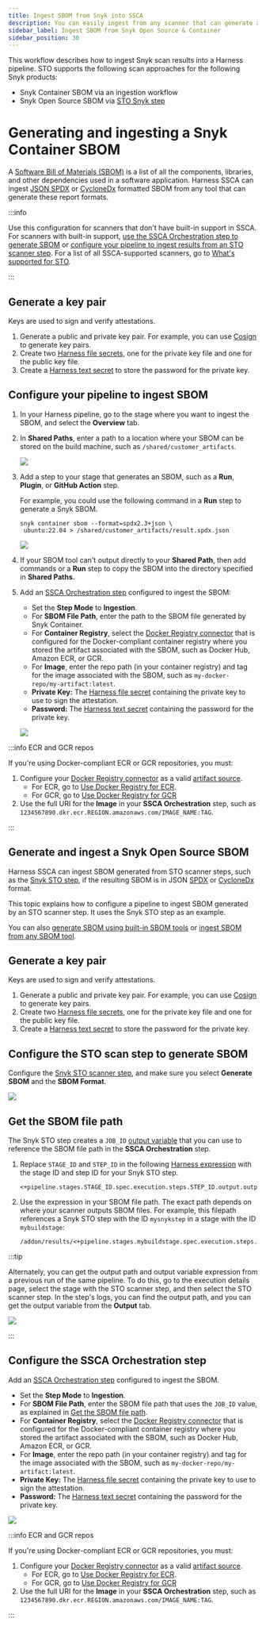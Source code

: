 ```yaml
---
title: Ingest SBOM from Snyk into SSCA
description: You can easily ingest from any scanner that can generate an SBOM.
sidebar_label: Ingest SBOM from Snyk Open Source & Container
sidebar_position: 30
---
```


This workflow describes how to ingest Snyk scan results into a Harness pipeline. STO supports the following scan approaches for the following Snyk products:

- Snyk Container SBOM via an ingestion workflow
- Snyk Open Source SBOM via [STO Snyk step](/docs/security-testing-orchestration/sto-techref-category/snyk/snyk-scans#snyk-repository-orchestration-example)


# Generating and ingesting a Snyk Container SBOM

A [Software Bill of Materials (SBOM)](https://cyclonedx.org/capabilities/sbom/) is a list of all the components, libraries, and other dependencies used in a software application. Harness SSCA can ingest [JSON SPDX](https://spdx.dev/learn/overview/) or [CycloneDx](https://cyclonedx.org/specification/overview/) formatted SBOM from any tool that can generate these report formats.

:::info

Use this configuration for scanners that don't have built-in support in SSCA. For scanners with built-in support, [use the SSCA Orchestration step to generate SBOM](./generate-sbom.md) or [configure your pipeline to ingest results from an STO scanner step](./generate-sbom-blackduck.md). For a list of all SSCA-supported scanners, go to [What's supported for STO](/docs/security-testing-orchestration/whats-supported).

:::

## Generate a key pair

Keys are used to sign and verify attestations.

1. Generate a public and private key pair. For example, you can use [Cosign](https://docs.sigstore.dev/key_management/signing_with_self-managed_keys/) to generate key pairs.
2. Create two [Harness file secrets](/docs/platform/secrets/add-file-secrets), one for the private key file and one for the public key file.
3. Create a [Harness text secret](/docs/platform/Secrets/add-use-text-secrets) to store the password for the private key.

## Configure your pipeline to ingest SBOM

1. In your Harness pipeline, go to the stage where you want to ingest the SBOM, and select the **Overview** tab.
2. In **Shared Paths**, enter a path to a location where your SBOM can be stored on the build machine, such as `/shared/customer_artifacts`.

   ![](../../security-testing-orchestration/use-sto/static/ingesting-issues-from-other-scanners-00.png)

3. Add a step to your stage that generates an SBOM, such as a **Run**, **Plugin**, or **GitHub Action** step.

   For example, you could use the following command in a **Run** step to generate a Snyk SBOM.
   
   ```
   snyk container sbom --format=spdx2.3+json \
    ubuntu:22.04 > /shared/customer_artifacts/result.spdx.json
   ```

   ![](../static/ingesting-sbom-from-other-scanners-03.png)

4. If your SBOM tool can't output directly to your **Shared Path**, then add commands or a **Run** step to copy the SBOM into the directory specified in **Shared Paths**.
5. Add an [SSCA Orchestration step](./generate-sbom.md#add-the-ssca-orchestration-step) configured to ingest the SBOM:
   * Set the **Step Mode** to **Ingestion**.
   * For **SBOM File Path**, enter the path to the SBOM file generated by Snyk Container.
   * For **Container Registry**, select the [Docker Registry connector](/docs/platform/Connectors/Cloud-providers/ref-cloud-providers/docker-registry-connector-settings-reference) that is configured for the Docker-compliant container registry where you stored the artifact associated with the SBOM, such as Docker Hub, Amazon ECR, or GCR.
   * For **Image**, enter the repo path (in your container registry) and tag for the image associated with the SBOM, such as `my-docker-repo/my-artifact:latest`.
   * **Private Key:** The [Harness file secret](/docs/platform/secrets/add-file-secrets) containing the private key to use to sign the attestation.
   * **Password:** The [Harness text secret](/docs/platform/Secrets/add-use-text-secrets) containing the password for the private key.

   ![](../static/ingesting-sbom-from-other-scanners-02.png)

:::info ECR and GCR repos

If you're using Docker-compliant ECR or GCR repositories, you must:

1. Configure your [Docker Registry connector](/docs/platform/Connectors/Cloud-providers/ref-cloud-providers/docker-registry-connector-settings-reference) as a valid [artifact source](/docs/continuous-delivery/x-platform-cd-features/services/artifact-sources).
   * For ECR, go to [Use Docker Registry for ECR](/docs/continuous-delivery/x-platform-cd-features/services/artifact-sources#amazon-elastic-container-registry-ecr).
   * For GCR, go to [Use Docker Registry for GCR](/docs/continuous-delivery/x-platform-cd-features/services/artifact-sources#google-container-registry-gcr)
2. Use the full URI for the **Image** in your **SSCA Orchestration** step, such as `1234567890.dkr.ecr.REGION.amazonaws.com/IMAGE_NAME:TAG`.

:::

## Generate and ingest a Snyk Open Source SBOM

Harness SSCA can ingest SBOM generated from STO scanner steps, such as the [Snyk STO step](/docs/security-testing-orchestration/sto-techref-category/snyk/snyk-scans#snyk-repository-orchestration-example), if the resulting SBOM is in JSON [SPDX](https://spdx.dev/learn/overview/) or [CycloneDx](https://cyclonedx.org/specification/overview/) format.

This topic explains how to configure a pipeline to ingest SBOM generated by an STO scanner step. It uses the Snyk STO step as an example.

You can also [generate SBOM using built-in SBOM tools](./generate-sbom.md) or [ingest SBOM from any SBOM tool](./ingest-sbom-data.md).

## Generate a key pair

Keys are used to sign and verify attestations.

1. Generate a public and private key pair. For example, you can use [Cosign](https://docs.sigstore.dev/key_management/signing_with_self-managed_keys/) to generate key pairs.
2. Create two [Harness file secrets](/docs/platform/secrets/add-file-secrets), one for the private key file and one for the public key file.
3. Create a [Harness text secret](/docs/platform/Secrets/add-use-text-secrets) to store the password for the private key.

## Configure the STO scan step to generate SBOM

Configure the [Snyk STO scanner step](/docs/security-testing-orchestration/sto-techref-category/snyk/snyk-scans#snyk-repository-orchestration-example), and make sure you select **Generate SBOM** and the **SBOM Format**.

![](../static/generate-sbom-blackduck-00.png)

## Get the SBOM file path

The Snyk STO step creates a `JOB_ID` [output variable](/docs/continuous-integration/use-ci/run-ci-scripts/run-step-settings.md#output-variables) that you can use to reference the SBOM file path in the **SSCA Orchestration** step.

1. Replace `STAGE_ID` and `STEP_ID` in the following [Harness expression](/docs/platform/variables-and-expressions/runtime-inputs.md#expressions) with the stage ID and step ID for your Snyk STO step.

   ```
   <+pipeline.stages.STAGE_ID.spec.execution.steps.STEP_ID.output.outputVariables.JOB_ID>
   ```

2. Use the expression in your SBOM file path. The exact path depends on where your scanner outputs SBOM files. For example, this filepath references a Snyk STO step with the ID `mysnykstep` in a stage with the ID `mybuildstage`:

   ```
   /addon/results/<+pipeline.stages.mybuildstage.spec.execution.steps.mysnykstep.output.outputVariables.JOB_ID>.sbom
   ```

:::tip

Alternately, you can get the output path and output variable expression from a previous run of the same pipeline. To do this, go to the execution details page, select the stage with the STO scanner step, and then select the STO scanner step. In the step's logs, you can find the output path, and you can get the output variable from the **Output** tab.

![](../static/generate-sbom-blackduck-02.gif)

:::

## Configure the SSCA Orchestration step

Add an [SSCA Orchestration step](./generate-sbom.md#add-the-ssca-orchestration-step) configured to ingest the SBOM.

* Set the **Step Mode** to **Ingestion**.
* For **SBOM File Path**, enter the SBOM file path that uses the `JOB_ID` value, as explained in [Get the SBOM file path](#get-the-sbom-file-path).
* For **Container Registry**, select the [Docker Registry connector](/docs/platform/Connectors/Cloud-providers/ref-cloud-providers/docker-registry-connector-settings-reference) that is configured for the Docker-compliant container registry where you stored the artifact associated with the SBOM, such as Docker Hub, Amazon ECR, or GCR.
* For **Image**, enter the repo path (in your container registry) and tag for the image associated with the SBOM, such as `my-docker-repo/my-artifact:latest`.
* **Private Key:** The [Harness file secret](/docs/platform/secrets/add-file-secrets) containing the private key to use to sign the attestation.
* **Password:** The [Harness text secret](/docs/platform/Secrets/add-use-text-secrets) containing the password for the private key.

![](../static/generate-sbom-blackduck-01.png)

:::info ECR and GCR repos

If you're using Docker-compliant ECR or GCR repositories, you must:

1. Configure your [Docker Registry connector](/docs/platform/Connectors/Cloud-providers/ref-cloud-providers/docker-registry-connector-settings-reference) as a valid [artifact source](/docs/continuous-delivery/x-platform-cd-features/services/artifact-sources).
   * For ECR, go to [Use Docker Registry for ECR](/docs/continuous-delivery/x-platform-cd-features/services/artifact-sources#amazon-elastic-container-registry-ecr).
   * For GCR, go to [Use Docker Registry for GCR](/docs/continuous-delivery/x-platform-cd-features/services/artifact-sources#google-container-registry-gcr)
2. Use the full URI for the **Image** in your **SSCA Orchestration** step, such as `1234567890.dkr.ecr.REGION.amazonaws.com/IMAGE_NAME:TAG`.

:::
